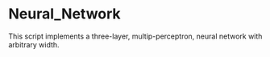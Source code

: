 # Neural_Network
This script implements a three-layer, multip-perceptron, neural network with arbitrary width.


